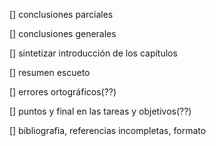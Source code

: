 
[] conclusiones parciales

[] conclusiones generales

[] sintetizar introducción de los capítulos

[] resumen escueto

[] errores ortográficos(??)

[] puntos y final en las tareas y objetivos(??)

[] bibliografia, referencias incompletas, formato



